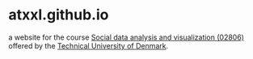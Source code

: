 # atxxl.github.io
a website for the course [Social data analysis and visualization (02806)](https://kurser.dtu.dk/course/02806) offered by the [Technical University of Denmark](https://www.dtu.dk/).
